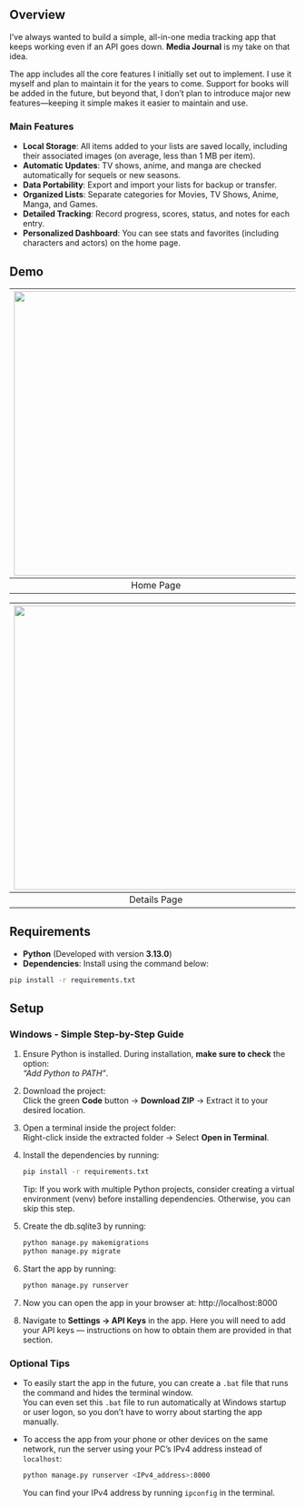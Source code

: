 ## Overview

I’ve always wanted to build a simple, all-in-one media tracking app that keeps working even if an API goes down. **Media Journal** is my take on that idea.

The app includes all the core features I initially set out to implement. I use it myself and plan to maintain it for the years to come. Support for books will be added in the future, but beyond that, I don’t plan to introduce major new features—keeping it simple makes it easier to maintain and use.

### Main Features

- **Local Storage**:  All items added to your lists are saved locally, including their associated images (on average, less than 1 MB per item).
- **Automatic Updates**: TV shows, anime, and manga are checked automatically for sequels or new seasons.  
- **Data Portability**: Export and import your lists for backup or transfer.  
- **Organized Lists**: Separate categories for Movies, TV Shows, Anime, Manga, and Games.  
- **Detailed Tracking**: Record progress, scores, status, and notes for each entry.  
- **Personalized Dashboard**: You can see stats and favorites (including characters and actors) on the home page.

## Demo  
| <img src="https://github.com/user-attachments/assets/00012d40-b481-4e67-969a-cc7b99abf568" width="500" /> | <img src="https://github.com/user-attachments/assets/1d5f49cb-7f0b-4fd7-93ba-5c77c8266884" width="500" /> |
| :-----------------------------------------: | :-----------------------------------------: |
|                 Home Page                    |               List Example                   |

| <img src="https://github.com/user-attachments/assets/8d4f32af-7adf-4f07-b048-2221cc245157" width="500" /> | <img src="https://github.com/user-attachments/assets/65ef3080-67b1-424a-a894-1276284c2567" width="500" /> |
| :-----------------------------------------: | :-----------------------------------------: |
|               Details Page                  |               Edit                   |

## Requirements  
- **Python** (Developed with version **3.13.0**)  
- **Dependencies**: Install using the command below:  

```sh
pip install -r requirements.txt
```
## Setup

### Windows - Simple Step-by-Step Guide

1. Ensure Python is installed. During installation, **make sure to check** the option:  
   *“Add Python to PATH”*.

2. Download the project:  
   Click the green **Code** button → **Download ZIP** → Extract it to your desired location.

3. Open a terminal inside the project folder:  
   Right-click inside the extracted folder → Select **Open in Terminal**.

4. Install the dependencies by running:  
   ```sh
   pip install -r requirements.txt
   ```
   Tip: If you work with multiple Python projects, consider creating a virtual environment (venv) before installing dependencies. Otherwise, you can skip this step.
   
6. Create the db.sqlite3 by running:
   ```sh
   python manage.py makemigrations
   python manage.py migrate
   ```
7. Start the app by running:
   ```sh
   python manage.py runserver
   ```
8. Now you can open the app in your browser at: http://localhost:8000
9. Navigate to **Settings → API Keys** in the app.
   Here you will need to add your API keys — instructions on how to obtain them are provided in that section.

### Optional Tips

- To easily start the app in the future, you can create a `.bat` file that runs the command and hides the terminal window.  
  You can even set this `.bat` file to run automatically at Windows startup or user logon, so you don’t have to worry about starting the app manually.

- To access the app from your phone or other devices on the same network, run the server using your PC’s IPv4 address instead of `localhost`:

  ```sh
  python manage.py runserver <IPv4_address>:8000
  ```
   You can find your IPv4 address by running `ipconfig` in the terminal.
